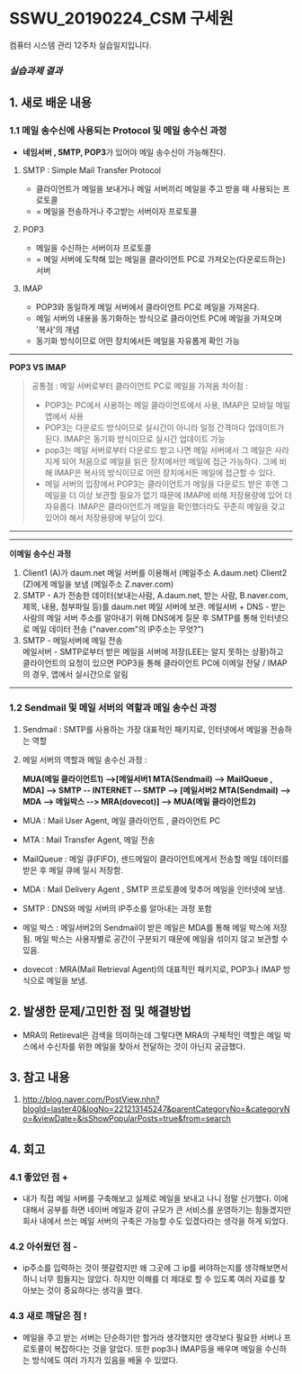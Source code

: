 # SSWU_20190224_CSM 구세원 

컴퓨터 시스템 관리 12주차 실습일지입니다.

### *실습과제 결과*



 
## 1. 새로 배운 내용

### 1.1 메일 송수신에 사용되는 Protocol 및 메일 송수신 과정 
- **네임서버 , SMTP, POP3**가 있어야 메일 송수신이 가능해진다. 
1) SMTP : Simple Mail Transfer Protocol 
   - 클라이언트가 메일을 보내거나 메일 서버끼리 메일을 주고 받을 때 사용되는 프로토콜
   - = 메일을 전송하거나 주고받는 서버이자 프로토콜 
    
2) POP3
   - 메일을 수신하는 서버이자 프로토콜 
   - = 메일 서버에 도착해 있는 메일을 클라이언트 PC로 가져오는(다운로드하는) 서버
   
3) IMAP
   - POP3와 동일하게 메일 서버에서 클라이언트 PC로 메일을 가져온다. 
   - 메일 서버의 내용을 동기화하는 방식으로 클라이언트 PC에 메일을 가져오며 '복사'의 개념 
   - 동기화 방식이므로 어떤 장치에서든 메일을 자유롭게 확인 가능 

--- 
**POP3 VS IMAP**

> 공통점 : 메일 서버로부터 클라이언트 PC로 메일을 가져옴
> 차이점 :
> - POP3는 PC에서 사용하는 메일 클라이언트에서 사용, IMAP은 모바일 메일 앱에서 사용 
> - POP3는 다운로드 방식이므로 실시간이 아니라 일정 간격마다 업데이트가 된다. IMAP은 동기화 방식이므로 실시간 업데이트 가능 
> - pop3는 메일 서버로부터 다운로드 받고 나면 메일 서버에서 그 메일은 사라지게 되어 처음으로 메일을 읽은 장치에서만 메일에 접근 가능하다. 
> 그에 비해 IMAP은 복사의 방식이므로 어떤 장치에서든 메일에 접근할 수 있다. 
> - 메일 서버의 입장에서 POP3는 클라이언트가 메일을 다운로드 받은 후엔 그 메일을 더 이상 보관할 필요가 없기 때문에 IMAP에 비해 저장용량에 있어 더 자유롭다. 
> IMAP은 클라이언트가 메일을 확인했더라도 꾸준히 메일을 갖고 있어야 해서 저장용량에 부담이 있다. 

---

---
**이메일 송수신 과정**
1. Client1 (A)가 daum.net 메일 서버를 이용해서 (메일주소 A.daum.net) Client2 (Z)에게 메일을 보냄 (메일주소 Z.naver.com)
2. SMTP - A가 전송한 데이터(보내는사람, A.daum.net, 받는 사람, B.naver.com, 제목, 내용, 첨부파일 등)를 daum.net 메일 서버에 보관.
   메일서버 + DNS - 받는 사람의 메일 서버 주소를 알아내기 위해 DNS에게 질문 후 SMTP를 통해 인터넷으로 메일 데이터 전송 ("naver.com"의 IP주소는 무엇?")
3. SMTP - 메일서버에 메일 전송  
   메일서버 - SMTP로부터 받은 메일을 서버에 저장(LEE는 알지 못하는 상황)하고 클라이언트의 요청이 있으면 POP3을 통해 클라이언트 PC에 이메일 전달 / IMAP의 경우, 앱에서 실시간으로 알림
---

### 1.2 Sendmail 및 메일 서버의 역할과 메일 송수신 과정  
1) Sendmail :  SMTP를 사용하는 가장 대표적인 패키지로, 인터넷에서 메일을 전송하는 역할

2) 메일 서버의 역할과 메일 송수신 과정 : 

	**MUA(메일 클라이언트1) -->[메일서버1 MTA(Sendmail) --> MailQueue , MDA] --> SMTP -- INTERNET -- SMTP --> 
	[메일서버2 MTA(Sendmail) --> MDA --> 메일박스 --> MRA(dovecot)] --> MUA(메일 클라이언트2)** 

- MUA : Mail User Agent, 메일 클라이언트 , 클라이언트 PC

- MTA : Mail Transfer Agent, 메일 전송

- MailQueue : 메일 큐(FIFO), 센드메일이 클라이언트에게서 전송할 메일 데이터를 받은 후 메일 큐에 일시 저장함. 

- MDA : Mail Delivery Agent , SMTP 프로토콜에 맞추어 메일을 인터넷에 보냄. 

- SMTP : DNS와 메일 서버의 IP주소를 알아내는 과정 포함 

- 메일 박스 : 메일서버2의 Sendmail이 받은 메일은 MDA를 통해 메일 박스에 저장됨. 메일 박스는 사용자별로 공간이 구분되기 때문에 메일을 섞이지 않고 보관할 수 있음. 

- dovecot : MRA(Mail Retrieval Agent)의 대표적인 패키지로, POP3나 IMAP 방식으로 메일을 보냄. 

## 2. 발생한 문제/고민한 점 및 해결방법

- MRA의 Retireval은 검색을 의미하는데 그렇다면 MRA의 구체적인 역할은 메일 박스에서 수신자를 위한 메일을 찾아서 전달하는 것이 아닌지 궁금했다. 

## 3. 참고 내용

1) http://blog.naver.com/PostView.nhn?blogId=laster40&logNo=221213145247&parentCategoryNo=&categoryNo=&viewDate=&isShowPopularPosts=true&from=search


## 4. 회고    
    
### 4.1 좋았던 점 +
	
- 내가 직접 메일 서버를 구축해보고 실제로 메일을 보내고 나니 정말 신기했다. 이에 대해서 공부를 하면 네이버 메일과 같이 규모가 큰 서비스를 운영하기는 힘들겠지만 회사 내에서 쓰는 메일 서버의 구축은 가능할 수도 있겠다라는 생각을 하게 되었다. 

### 4.2 아쉬웠던 점 -
	
- ip주소를 입력하는 것이 헷갈렸지만 왜 그곳에 그 ip를 써야하는지를 생각해보면서 하니 너무 힘들지는 않았다. 하지만 이해를 더 제대로 할 수 있도록 여러 자료를 찾아보는 것이 중요하다는 생각을 했다.  

### 4.3 새로 깨달은 점 !

- 메일을 주고 받는 서버는 단순하기만 할거라 생각했지만 생각보다 필요한 서버나 프로토콜이 복잡하다는 것을 알았다. 또한 pop3나 IMAP등을 배우며 메일을 수신하는 방식에도 여러 가지가 있음을 배울 수 있었다. 
